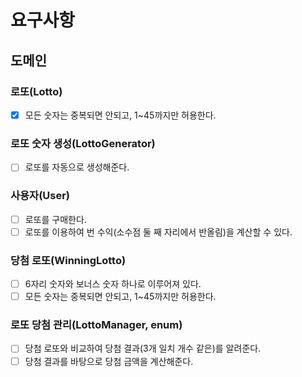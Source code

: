 # 요구사항

## 도메인

### 로또(Lotto)
- [x] 모든 숫자는 중복되면 안되고, 1~45까지만 허용한다.

### 로또 숫자 생성(LottoGenerator)
 - [ ] 로또를 자동으로 생성해준다.

### 사용자(User)
 - [ ] 로또를 구매한다.
 - [ ] 로또를 이용하여 번 수익(소수점 둘 째 자리에서 반올림)을 계산할 수 있다.

### 당첨 로또(WinningLotto)
 - [ ] 6자리 숫자와 보너스 숫자 하나로 이루어져 있다.
 - [ ] 모든 숫자는 중복되면 안되고, 1~45까지만 허용한다.

### 로또 당첨 관리(LottoManager, enum)
 - [ ] 당첨 로또와 비교하여 당첨 결과(3개 일치 개수 같은)를 알려준다.
 - [ ] 당첨 결과를 바탕으로 당첨 금액을 계산해준다.